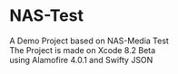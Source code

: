 # NAS-Test
A Demo Project based on NAS-Media Test<Br>
The Project is made on Xcode 8.2 Beta <Br>
using Alamofire 4.0.1 and Swifty JSON
